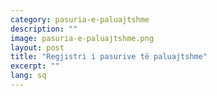 ```yaml
---
category: pasuria-e-paluajtshme
description: ""
image: pasuria-e-paluajtshme.png
layout: post
title: "Regjistri i pasurive të paluajtshme"
excerpt: ""
lang: sq
---
```

